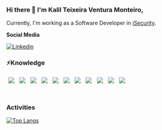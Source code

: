 ### Hi there 👋 I'm Kalil Teixeira Ventura Monteiro,

Currently, I'm working as a Software Developer in [iSecurity](https://www.isecurityconsulting.com).

**Social Media**

[![Linkedin](https://img.shields.io/badge/-LinkedIn-blue?style=for-the-badge&logo=Linkedin&logoColor=white&link=https://www.linkedin.com/in/kalilventura/)](https://www.linkedin.com/in/kalilventura/)

### ⚡**Knowledge**

<a href="https://www.mysql.com/" title="MySQL">
<img align="left" src="images/mysql.png" style="padding: 1%" /></a>

<a href="https://git-scm.com/" title="Git">
<img align="left" src="images/git.png" style="padding: 1%" /></a>

<a href="https://www.oracle.com/java/technologies/" title="Java">
<img align="left" src="images/java.png" style="padding: 1%" /></a>

<a href="https://dotnet.microsoft.com/" title="dotNet">
<img align="left" src="images/dotnet.png" style="padding: 1%" /></a>

<a href="http://csharp.net/" title="C#">
<img align="left" src="images/csharp.png" style="padding: 1%" /></a>

<a href="https://reactjs.org/" title="React">
<img align="left" src="images/react.png" style="padding: 1%" /></a>

<a href="https://code.visualstudio.com/" title="Visual Studio Code"><img align="left" src="images/vscode.png" style="padding: 1%" /></a>

<a href="https://visualstudio.microsoft.com/" title="Visual Studio"><img align="left" src="images/visual-studio.png" style="padding: 1%" /></a>

<a href="https://www.docker.com/" title="Docker">
<img align="left" src="images/docker.png" style="padding: 1%" /></a>

<a href="https://developer.mozilla.org/en-US/docs/Learn/JavaScript" title="JavaScript">
<img align="left" src="images/javascript.png" style="padding: 1%" /></a>

<a href="https://www.typescriptlang.org/" title="TypeScript">
<img align="left" src="images/typescript.png" style="padding: 1%" /></a>

<br />
<br />
<br />

### **Activities**

[![Top Langs](https://github-readme-stats.vercel.app/api/top-langs/?username=kalilventura&layout=compact&theme=radical)](https://github.com/anuraghazra/github-readme-stats)
